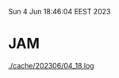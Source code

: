 Sun  4 Jun 18:46:04 EEST 2023
# JAM
<a href='./cache/202306/04_18.log'>./cache/202306/04_18.log</a>
